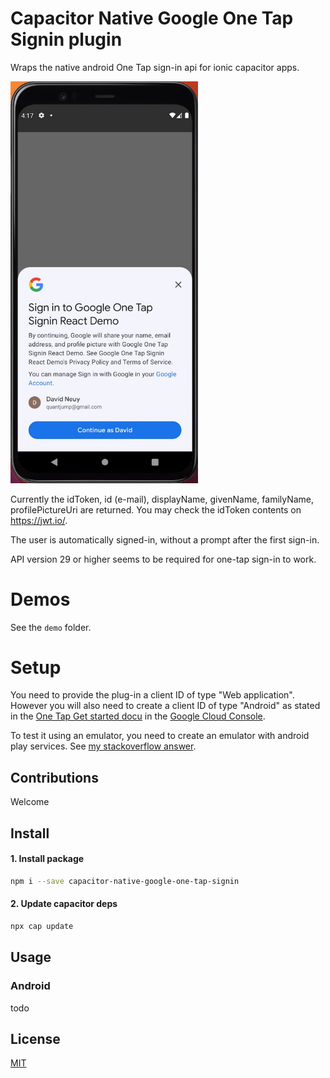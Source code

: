 # Capacitor Native Google One Tap Signin plugin

Wraps the native android One Tap sign-in api for ionic capacitor apps.

<img src="screenshots/one-tap-sign-in-demo.jpg" alt="One tap signin screenshot" width=300/>

Currently the idToken, id (e-mail), displayName, givenName, familyName, profilePictureUri are returned. You may check the idToken contents on https://jwt.io/.

The user is automatically signed-in, without a prompt after the first sign-in.

API version 29 or higher seems to be required for one-tap sign-in to work.


# Demos
See the `demo` folder.

# Setup
You need to provide the plug-in a client ID of type "Web application". However you will also need to create a client ID of type "Android" as stated in the [One Tap Get started docu](https://developers.google.cn/identity/one-tap/android/get-started) in the [Google Cloud Console](https://console.cloud.google.com/apis/dashboard).

To test it using an emulator, you need to create an emulator with android play services. See [my stackoverflow answer](https://stackoverflow.com/questions/71325279/missing-featurename-auth-api-credentials-begin-sign-in-version-6/75285717#75285717).

## Contributions

Welcome

## Install

#### 1. Install package

```sh
npm i --save capacitor-native-google-one-tap-signin
```

#### 2. Update capacitor deps

```sh
npx cap update
```

## Usage

### Android

todo

## License

[MIT](./LICENSE)

